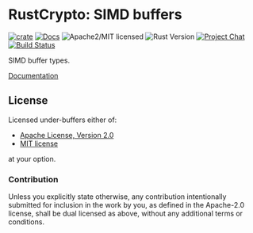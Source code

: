 # RustCrypto: SIMD buffers

[![crate][crate-image]][crate-link]
[![Docs][docs-image]][docs-link]
![Apache2/MIT licensed][license-image]
![Rust Version][rustc-image]
[![Project Chat][chat-image]][chat-link]
[![Build Status][build-image]][build-link]

SIMD buffer types.

[Documentation][docs-link]

## License

Licensed under-buffers either of:

 * [Apache License, Version 2.0](http://www.apache.org/licenses/LICENSE-2.0)
 * [MIT license](http://opensource.org/licenses/MIT)

at your option.

### Contribution

Unless you explicitly state otherwise, any contribution intentionally submitted
for inclusion in the work by you, as defined in the Apache-2.0 license, shall be
dual licensed as above, without any additional terms or conditions.

[//]: # (badges)

[crate-image]: https://img.shields.io/crates/v/simd-buffers.svg
[crate-link]: https://crates.io/crates/simd-buffers
[docs-image]: https://docs.rs/simd-buffers/badge.svg
[docs-link]: https://docs.rs/simd-buffers/
[license-image]: https://img.shields.io/badge/license-Apache2.0/MIT-blue.svg
[rustc-image]: https://img.shields.io/badge/rustc-1.47+-blue.svg
[chat-image]: https://img.shields.io/badge/zulip-join_chat-blue.svg
[chat-link]: https://rustcrypto.zulipchat.com/#narrow/stream/260052-utils
[build-image]: https://github.com/RustCrypto/utils/workflows/simd-buffers/badge.svg?branch=master&event=push
[build-link]: https://github.com/RustCrypto/utils/actions?query=workflow:simd-buffers
